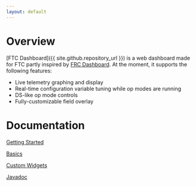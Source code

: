 ```yaml
---
layout: default
---
```


# Overview

[FTC Dashboard]({{ site.github.repository_url }}) is a web dashboard made for FTC partly inspired by [FRC Dashboard](https://github.com/FRCDashboard/FRCDashboard). At the moment, it supports the following features:

* Live telemetry graphing and display
* Real-time configuration variable tuning while op modes are running
* DS-like op mode controls
* Fully-customizable field overlay

# Documentation

[Getting Started](gettingstarted)

[Basics](basics)

[Custom Widgets](customwidgets)

[Javadoc](javadoc)